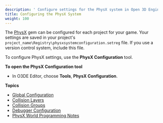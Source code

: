```yaml
---
description: ' Configure settings for the PhysX system in Open 3D Engine. '
title: Configuring the PhysX System
weight: 100
---
```


The [PhysX](/docs/user-guide/gems/reference/physics/nvidia/physx/) gem can be configured for each project for your game. Your settings are saved in your project's `project_name\Registry\physxsystemconfiguration.setreg` file. If you use a version control system, include this file.

To configure PhysX settings, use the **PhysX Configuration** tool.

**To open the PhysX Configuration tool**
+ In O3DE Editor, choose **Tools**, **PhysX Configuration**.

**Topics**
+ [Global Configuration](/docs/user-guide/interactivity/physics/nvidia-physx/configuring/configuration-global/)
+ [Collision Layers](/docs/user-guide/interactivity/physics/nvidia-physx/configuring/configuration-collision-layers/)
+ [Collision Groups](/docs/user-guide/interactivity/physics/nvidia-physx/configuring/configuration-collision-groups/)
+ [Debugger Configuration](/docs/user-guide/interactivity/physics/nvidia-physx/configuring/configuration-debugger/)
+ [PhysX World Programming Notes](/docs/user-guide/interactivity/physics/nvidia-physx/configuring/configuration-physx-world-programming-notes/)

